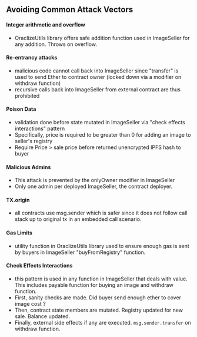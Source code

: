 
## Avoiding Common Attack Vectors


#### Integer arithmetic and overflow
- OraclizeUtils library offers safe addition function used
in ImageSeller for any addition. Throws on overflow.

#### Re-entrancy attacks
- malicious code cannot call back into ImageSeller since "transfer" is
used to send Ether to contract owner (locked down via a modifier on withdraw function)
- recursive calls back into ImageSeller from external contract are thus
prohibited

#### Poison Data
- validation done before state mutated in ImageSeller via "check effects interactions" pattern
- Specifically, price is required to be greater than 0 for adding an image to seller's registry
- Require Price > sale price before returned unencrypted IPFS hash to buyer

#### Malicious Admins
- This attack is prevented by the onlyOwner modifier in ImageSeller
- Only one admin per deployed ImageSeller, the contract deployer.

#### TX.origin
- all contracts use msg.sender which is safer since it does not follow
call stack up to original tx in an embedded call scenario.

#### Gas Limits
- utility function in OraclizeUtils library used to ensure enough gas is 
sent by buyers in ImageSeller "buyFromRegistry" function.

#### Check Effects Interactions
- this pattern is used in any function in ImageSeller that deals with
value. This includes payable function for buying an image and withdraw function.
- First, sanity checks are made. Did buyer send enough ether to cover image cost ?
- Then, contract state members are mutated. Registry updated for new sale. Balance updated.
- Finally, external side effects if any are executed. `msg.sender.transfer` on withdraw function.

